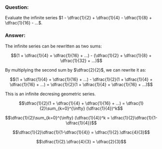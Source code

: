 ### Question:
Evaluate the infinite series $1 - \dfrac{1}{2} + \dfrac{1}{4} - \dfrac{1}{8} + \dfrac{1}{16} - ...$.

### Answer:
The infinite series can be rewritten as two sums:

$$(1 + \dfrac{1}{4} + \dfrac{1}{16} + ...) - (\dfrac{1}{2} + \dfrac{1}{8} + \dfrac{1}{32} + ...)$$

By multiplying the second sum by $\dfrac{2}{2}$, we can rewrite it as:

$$(1 + \dfrac{1}{4} + \dfrac{1}{16} + ...) - \dfrac{1}{2}(1 + \dfrac{1}{4} + \dfrac{1}{16} + ...) = \dfrac{1}{2}(1 + \dfrac{1}{4} + \dfrac{1}{16} + ...)$$

This is an infinite decresing geometric series.

$$\dfrac{1}{2}(1 + \dfrac{1}{4} + \dfrac{1}{16} + ...) = \dfrac{1}{2}\sum_{k=0}^{\infty} (\dfrac{1}{4})^k$$

$$\dfrac{1}{2}\sum_{k=0}^{\infty} (\dfrac{1}{4})^k = \dfrac{1}{2}\dfrac{1}{1-\dfrac{1}{4}}$$

$$\dfrac{1}{2}\dfrac{1}{1-\dfrac{1}{4}} = \dfrac{1}{2}.\dfrac{4}{3}$$

$$\dfrac{1}{2}.\dfrac{4}{3} = \dfrac{2}{3}$$